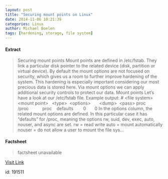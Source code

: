 ```yaml
---
layout: post
title: "Securing mount points on Linux"
date: 2014-11-06 10:21:39
categories: Linux
author: Michael Boelen
tags: [hardening, storage, file system]
---
```



#### Extract
>Securing mount points Mount points are defined in /etc/fstab. They link a particular disk pointer to the related device (disk, partition or virtual device). By default the mount options are not focused on security, which gives us a room to further improve hardening of the system. This hardening is especially important considering our most precious data is stored here. Via mount options we can apply additional security controls to protect our data. Mount points Let&#8217;s have a look at our /etc/fstab file. Example output: # &lt;file system&gt; &lt;mount point&gt;   &lt;type&gt;  &lt;options&gt;       &lt;dump&gt;  &lt;pass&gt; proc            /proc           proc    defaults        0       0 In the options column, the related mount options are defined. In this particular case it has &#8220;defaults&#8221; for /proc, meaning the options rw, suid, dev, exec, auto, nouser, and async are set. rw = read write auto = mount automatically nouser = do not allow a user to mount the file sys...

#### Factsheet
>factsheet unavailable

[Visit Link](http://linux-audit.com/securing-mount-points-on-linux/)

id:  191511
